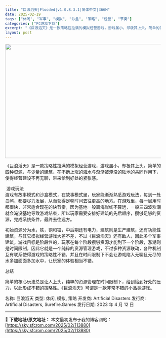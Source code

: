 ```yaml
---
title: "巨浪滔天|Flooded|v1.0.8.3.1|简体中文|366M"
date: 2025-02-19
tags: ["休闲", "军事", "模拟", "沙盒", "策略", "经营", "节奏"]
categories: ["PC游戏下载"]
excerpt: "《巨浪滔天》是一款策略性拉满的模拟经营游戏，游戏虽小，却极其上头。简单的四种资源，与少量的建筑，在不断上涨的海水与渐渐被淹没的陆地的共同作用下，使得经营建设不再无聊，带来恰到好处的紧张感。  游戏玩法 游戏有故事模式和沙盒模式，在故事模式里，玩家能渐渐熟悉游戏玩法，每到一处岛屿，都要尽力发展，从而获&hellip;"
layout: post
---
```


<img class="aligncenter size-full wp-image-113883" src="https://sky.sfcrom.com/wp-content/uploads/2025/02/2025021901512865.webp" alt="" width="660" height="370" />

《巨浪滔天》是一款策略性拉满的模拟经营游戏，游戏虽小，却极其上头。简单的四种资源，与少量的建筑，在不断上涨的海水与渐渐被淹没的陆地的共同作用下，使得经营建设不再无聊，带来恰到好处的紧张感。
<div class="bb_h1"> 游戏玩法</div>
游戏有故事模式和沙盒模式，在故事模式里，玩家能渐渐熟悉游戏玩法，每到一处岛屿，都要尽力发展，从而获得足够时间去往更高的地方。在游戏里，每一局用时都很快，非常适合现在的快节奏，因为基地一般离海岸线不算远，一般三四波涨潮就会淹没基地导致游戏结束，所以玩家需要安排好建筑的先后顺序，攒够足够的资源，完成系统条件，最终去往远方。

初始资源分为水，铁，铜和铅，中后期还有电力，建筑则是生产建筑，还有功能性建筑，与其它模拟经营游戏大差不差，不过《巨浪滔天》还有敌人，因此多个军事建筑。游戏目标是阶段性的，玩家在每个阶段攒够资源才能到下一个阶段，涨潮则是时间限制，因此它就是一个纯粹的资源管理游戏，不过多种资源联动，各种机制互有联系使得游戏的策略性不错，并且在时间限制下不会让游戏陷入无聊且无尽的水多加面面多加水中，让玩家的体验相当不错。

总结

简单的核心玩法总是让人上头，纯粹的资源管理在时间限制下，给到恰到好处的压力，以此形成不错的策略性。《巨浪滔天》可谓是一款非常不错的小品类游戏。

名称: 巨浪滔天
类型: 休闲, 模拟, 策略
开发商: Artificial Disasters
发行商: Artificial Disasters, Surefire.Games
发行日期: 2023 年 4 月 12 日

---
📖 **下载地址/原文地址：** 本文最初发布于我的博客网站：[https://sky.sfcrom.com/2025/02/113880](https://sky.sfcrom.com/2025/02/113880)
